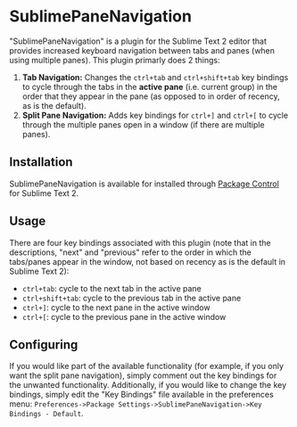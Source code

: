 SublimePaneNavigation
=====================

"SublimePaneNavigation" is a plugin for the Sublime Text 2 editor that provides increased keyboard navigation between tabs and panes (when using multiple panes). This plugin primarly does 2 things:

1. **Tab Navigation:** Changes the `ctrl+tab` and `ctrl+shift+tab` key bindings to cycle through the tabs in the **active pane** (i.e. current group) in the order that they appear in the pane (as opposed to in order of recency, as is the default).
2. **Split Pane Navigation:** Adds key bindings for `ctrl+]` and `ctrl+[` to cycle through the multiple panes open in a window (if there are multiple panes).

Installation
------------
SublimePaneNavigation is available for installed through [Package Control](http://wbond.net/sublime_packages/package_control/installation) for Sublime Text 2.

Usage
-----
There are four key bindings associated with this plugin (note that in the descriptions, "next" and "previous" refer to the order in which the tabs/panes appear in the window, not based on recency as is the default in Sublime Text 2):

* `ctrl+tab`: cycle to the next tab in the active pane
* `ctrl+shift+tab`: cycle to the previous tab in the active pane
* `ctrl+]`: cycle to the next pane in the active window
* `ctrl+[`: cycle to the previous pane in the active window

Configuring
-----------
If you would like part of the available functionality (for example, if you only want the split pane navigation), simply comment out the key bindings for the unwanted functionality. Additionally, if you would like to change the key bindings, simply edit the "Key Bindings" file available in the preferences menu: `Preferences->Package Settings->SublimePaneNavigation->Key Bindings - Default`.
